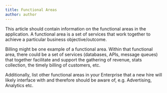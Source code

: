 ```yaml
---
title: Functional Areas
author: author
---
```


This article should contain information on the functional areas in the application. A functional area is a set of services that work together to achieve a particular business objective/outcome.

Billing might be one example of a functional area. Within that functional area, there could be a set of services (databases, APIs, message queues) that together facilitate and support the gathering of revenue, stats collection, the timely billing of customers, etc.

Additionally, list other functional areas in your Enterprise that a new hire will likely interface with and therefore should be aware of, e.g. Advertising, Analytics etc.
